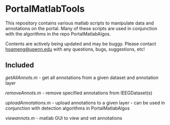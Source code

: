 PortalMatlabTools
=================

This repository contains various matlab scripts to manipulate data and annotations on the portal. Many of these scripts are used in conjunction with the algorithms in the repo PortalMatlabAlgos.

Contents are actively being updated and may be buggy.
Please contact hoameng@upenn.edu with any questions, bugs, suggestions, etc!

Included
-----------
*getAllAnnots.m*	- get all annotations from a given dataset and annotation layer

*removeAnnots.m*	- remove specified annotations from IEEGDataset(s)

*uploadAnnotations.m*	- upload annotations to a given layer - can be used in conjunction with detection algorithms in PortalMatlabAlgos

*viewannots.m*		- matlab GUI to view and vet annotations
	
